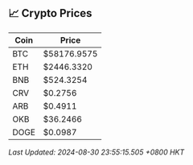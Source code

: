 ## 📈 Crypto Prices

| Coin | Price |
| ---- | ----- |
| BTC | $58176.9575 |
| ETH | $2446.3320 |
| BNB | $524.3254 |
| CRV | $0.2756 |
| ARB | $0.4911 |
| OKB | $36.2466 |
| DOGE | $0.0987 |

_Last Updated: 2024-08-30 23:55:15.505 +0800 HKT_